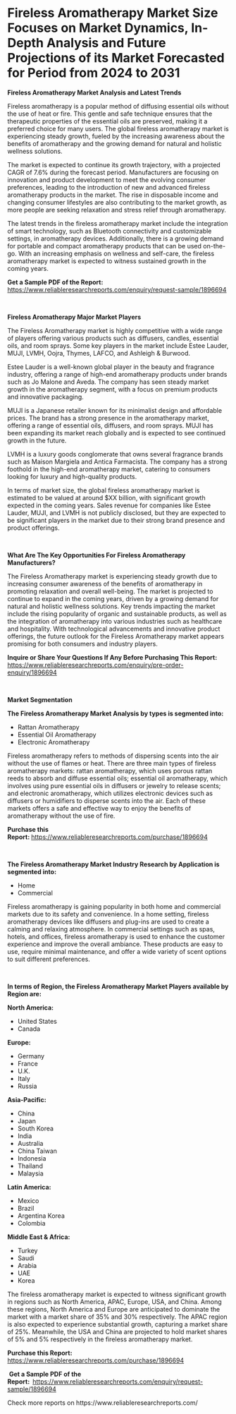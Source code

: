 <p><h1>Fireless Aromatherapy Market Size Focuses on Market Dynamics, In-Depth Analysis and Future Projections of its Market Forecasted for Period from 2024 to 2031</h1></p><p><strong>Fireless Aromatherapy Market Analysis and Latest Trends</strong></p>
<p><p>Fireless aromatherapy is a popular method of diffusing essential oils without the use of heat or fire. This gentle and safe technique ensures that the therapeutic properties of the essential oils are preserved, making it a preferred choice for many users. The global fireless aromatherapy market is experiencing steady growth, fueled by the increasing awareness about the benefits of aromatherapy and the growing demand for natural and holistic wellness solutions.</p><p>The market is expected to continue its growth trajectory, with a projected CAGR of 7.6% during the forecast period. Manufacturers are focusing on innovation and product development to meet the evolving consumer preferences, leading to the introduction of new and advanced fireless aromatherapy products in the market. The rise in disposable income and changing consumer lifestyles are also contributing to the market growth, as more people are seeking relaxation and stress relief through aromatherapy.</p><p>The latest trends in the fireless aromatherapy market include the integration of smart technology, such as Bluetooth connectivity and customizable settings, in aromatherapy devices. Additionally, there is a growing demand for portable and compact aromatherapy products that can be used on-the-go. With an increasing emphasis on wellness and self-care, the fireless aromatherapy market is expected to witness sustained growth in the coming years.</p></p>
<p><strong>Get a Sample PDF of the Report:&nbsp;</strong> <a href="https://www.reliableresearchreports.com/enquiry/request-sample/1896694">https://www.reliableresearchreports.com/enquiry/request-sample/1896694</a></p>
<p>&nbsp;</p>
<p><strong>Fireless Aromatherapy Major Market Players</strong></p>
<p><p>The Fireless Aromatherapy market is highly competitive with a wide range of players offering various products such as diffusers, candles, essential oils, and room sprays. Some key players in the market include Estee Lauder, MUJI, LVMH, Oojra, Thymes, LAFCO, and Ashleigh & Burwood.</p><p>Estee Lauder is a well-known global player in the beauty and fragrance industry, offering a range of high-end aromatherapy products under brands such as Jo Malone and Aveda. The company has seen steady market growth in the aromatherapy segment, with a focus on premium products and innovative packaging.</p><p>MUJI is a Japanese retailer known for its minimalist design and affordable prices. The brand has a strong presence in the aromatherapy market, offering a range of essential oils, diffusers, and room sprays. MUJI has been expanding its market reach globally and is expected to see continued growth in the future.</p><p>LVMH is a luxury goods conglomerate that owns several fragrance brands such as Maison Margiela and Antica Farmacista. The company has a strong foothold in the high-end aromatherapy market, catering to consumers looking for luxury and high-quality products.</p><p>In terms of market size, the global fireless aromatherapy market is estimated to be valued at around $XX billion, with significant growth expected in the coming years. Sales revenue for companies like Estee Lauder, MUJI, and LVMH is not publicly disclosed, but they are expected to be significant players in the market due to their strong brand presence and product offerings.</p></p>
<p>&nbsp;</p>
<p><strong>What Are The Key Opportunities For Fireless Aromatherapy Manufacturers?</strong></p>
<p><p>The Fireless Aromatherapy market is experiencing steady growth due to increasing consumer awareness of the benefits of aromatherapy in promoting relaxation and overall well-being. The market is projected to continue to expand in the coming years, driven by a growing demand for natural and holistic wellness solutions. Key trends impacting the market include the rising popularity of organic and sustainable products, as well as the integration of aromatherapy into various industries such as healthcare and hospitality. With technological advancements and innovative product offerings, the future outlook for the Fireless Aromatherapy market appears promising for both consumers and industry players.</p></p>
<p><strong>Inquire or Share Your Questions If Any Before Purchasing This Report:</strong> <a href="https://www.reliableresearchreports.com/enquiry/pre-order-enquiry/1896694">https://www.reliableresearchreports.com/enquiry/pre-order-enquiry/1896694</a></p>
<p>&nbsp;</p>
<p><strong>Market Segmentation</strong></p>
<p><strong>The Fireless Aromatherapy Market Analysis by types is segmented into:</strong></p>
<p><ul><li>Rattan Aromatherapy</li><li>Essential Oil Aromatherapy</li><li>Electronic Aromatherapy</li></ul></p>
<p><p>Fireless aromatherapy refers to methods of dispersing scents into the air without the use of flames or heat. There are three main types of fireless aromatherapy markets: rattan aromatherapy, which uses porous rattan reeds to absorb and diffuse essential oils; essential oil aromatherapy, which involves using pure essential oils in diffusers or jewelry to release scents; and electronic aromatherapy, which utilizes electronic devices such as diffusers or humidifiers to disperse scents into the air. Each of these markets offers a safe and effective way to enjoy the benefits of aromatherapy without the use of fire.</p></p>
<p><strong>Purchase this Report:&nbsp;</strong><a href="https://www.reliableresearchreports.com/purchase/1896694">https://www.reliableresearchreports.com/purchase/1896694</a></p>
<p>&nbsp;</p>
<p><strong>The Fireless Aromatherapy Market Industry Research by Application is segmented into:</strong></p>
<p><ul><li>Home</li><li>Commercial</li></ul></p>
<p><p>Fireless aromatherapy is gaining popularity in both home and commercial markets due to its safety and convenience. In a home setting, fireless aromatherapy devices like diffusers and plug-ins are used to create a calming and relaxing atmosphere. In commercial settings such as spas, hotels, and offices, fireless aromatherapy is used to enhance the customer experience and improve the overall ambiance. These products are easy to use, require minimal maintenance, and offer a wide variety of scent options to suit different preferences.</p></p>
<p>&nbsp;</p>
<p><strong>In terms of Region, the Fireless Aromatherapy Market Players available by Region are:</strong></p>
<p>
    <p> <strong> North America: </strong>
        <ul>
            <li>United States</li>
            <li>Canada</li>
        </ul>
        </p> 
    <p> <strong> Europe: </strong>
        <ul>
            <li>Germany</li>
            <li>France</li>
            <li>U.K.</li>
            <li>Italy</li>
            <li>Russia</li>
        </ul>
        </p> 
    <p> <strong> Asia-Pacific: </strong>
        <ul>
            <li>China</li>
            <li>Japan</li>
            <li>South Korea</li>
            <li>India</li>
            <li>Australia</li>
            <li>China Taiwan</li>
            <li>Indonesia</li>
            <li>Thailand</li>
            <li>Malaysia</li>
        </ul>
        </p> 
    <p> <strong> Latin America: </strong>
        <ul>
            <li>Mexico</li>
            <li>Brazil</li>
            <li>Argentina Korea</li>
            <li>Colombia</li>
        </ul>
        </p> 
    <p> <strong> Middle East & Africa: </strong>
        <ul>
            <li>Turkey</li>
            <li>Saudi</li>
            <li>Arabia</li>
            <li>UAE</li>
            <li>Korea</li>
        </ul>
    </p>
    </p>
<p><p>The fireless aromatherapy market is expected to witness significant growth in regions such as North America, APAC, Europe, USA, and China. Among these regions, North America and Europe are anticipated to dominate the market with a market share of 35% and 30% respectively. The APAC region is also expected to experience substantial growth, capturing a market share of 25%. Meanwhile, the USA and China are projected to hold market shares of 5% and 5% respectively in the fireless aromatherapy market.</p></p>
<p><strong>Purchase this Report: </strong><a href="https://www.reliableresearchreports.com/purchase/1896694">https://www.reliableresearchreports.com/purchase/1896694</a></p>
<p>&nbsp;<strong>Get a Sample PDF of the Report:&nbsp;&nbsp;</strong><a href="https://www.reliableresearchreports.com/enquiry/request-sample/1896694">https://www.reliableresearchreports.com/enquiry/request-sample/1896694</a></p>
<p><strong></strong></p>
<p>Check more reports on https://www.reliableresearchreports.com/</p>
